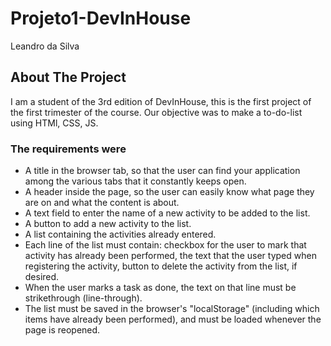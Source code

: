 # Projeto1-DevInHouse
Leandro da Silva
## About The Project
I am a student of the 3rd edition of DevInHouse, this is the first project of the first trimester of the course.
Our objective was to make a to-do-list using HTMl, CSS, JS. 
### The requirements were
* A title in the browser tab, so that the user can find your application among the various tabs that it constantly keeps open.
* A header inside the page, so the user can easily know what page they are on and what the content is about.
* A text field to enter the name of a new activity to be added to the list.
* A button to add a new activity to the list.
* A list containing the activities already entered.
* Each line of the list must contain: checkbox for the user to mark that activity has already been performed, 
the text that the user typed when registering the activity, button to delete the activity from the list, if desired.
* When the user marks a task as done, the text on that line must be strikethrough (line-through).
* The list must be saved in the browser's "localStorage" (including which items have already been performed), and must be loaded whenever the page is reopened.
